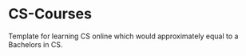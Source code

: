 CS-Courses
==========

Template for learning CS online which would approximately equal to a Bachelors in CS. 

